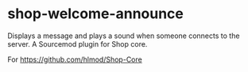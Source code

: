 # shop-welcome-announce
Displays a message and plays a sound when someone connects to the server. A Sourcemod plugin for Shop core. 

For https://github.com/hlmod/Shop-Core
